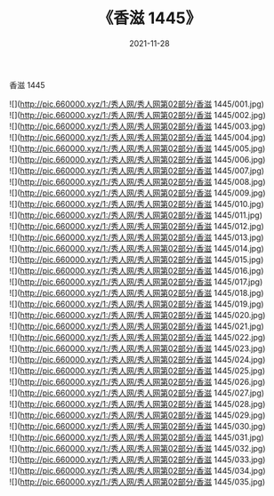 ﻿---
layout: post
title:  《香滋 1445》
date:   2021-11-28
img: http://pic.660000.xyz/1:/秀人网/秀人网第02部分/香滋 1445/000.jpg
categories: [美女, 清纯, 唯美]
---

香滋 1445

  ![](http://pic.660000.xyz/1:/秀人网/秀人网第02部分/香滋 1445/001.jpg) <br> ![](http://pic.660000.xyz/1:/秀人网/秀人网第02部分/香滋 1445/002.jpg) <br> ![](http://pic.660000.xyz/1:/秀人网/秀人网第02部分/香滋 1445/003.jpg) <br> ![](http://pic.660000.xyz/1:/秀人网/秀人网第02部分/香滋 1445/004.jpg) <br> ![](http://pic.660000.xyz/1:/秀人网/秀人网第02部分/香滋 1445/005.jpg) <br> ![](http://pic.660000.xyz/1:/秀人网/秀人网第02部分/香滋 1445/006.jpg) <br> ![](http://pic.660000.xyz/1:/秀人网/秀人网第02部分/香滋 1445/007.jpg) <br> ![](http://pic.660000.xyz/1:/秀人网/秀人网第02部分/香滋 1445/008.jpg) <br> ![](http://pic.660000.xyz/1:/秀人网/秀人网第02部分/香滋 1445/009.jpg) <br> ![](http://pic.660000.xyz/1:/秀人网/秀人网第02部分/香滋 1445/010.jpg) <br> ![](http://pic.660000.xyz/1:/秀人网/秀人网第02部分/香滋 1445/011.jpg) <br> ![](http://pic.660000.xyz/1:/秀人网/秀人网第02部分/香滋 1445/012.jpg) <br> ![](http://pic.660000.xyz/1:/秀人网/秀人网第02部分/香滋 1445/013.jpg) <br> ![](http://pic.660000.xyz/1:/秀人网/秀人网第02部分/香滋 1445/014.jpg) <br> ![](http://pic.660000.xyz/1:/秀人网/秀人网第02部分/香滋 1445/015.jpg) <br> ![](http://pic.660000.xyz/1:/秀人网/秀人网第02部分/香滋 1445/016.jpg) <br> ![](http://pic.660000.xyz/1:/秀人网/秀人网第02部分/香滋 1445/017.jpg) <br> ![](http://pic.660000.xyz/1:/秀人网/秀人网第02部分/香滋 1445/018.jpg) <br> ![](http://pic.660000.xyz/1:/秀人网/秀人网第02部分/香滋 1445/019.jpg) <br> ![](http://pic.660000.xyz/1:/秀人网/秀人网第02部分/香滋 1445/020.jpg) <br> ![](http://pic.660000.xyz/1:/秀人网/秀人网第02部分/香滋 1445/021.jpg) <br> ![](http://pic.660000.xyz/1:/秀人网/秀人网第02部分/香滋 1445/022.jpg) <br> ![](http://pic.660000.xyz/1:/秀人网/秀人网第02部分/香滋 1445/023.jpg) <br> ![](http://pic.660000.xyz/1:/秀人网/秀人网第02部分/香滋 1445/024.jpg) <br> ![](http://pic.660000.xyz/1:/秀人网/秀人网第02部分/香滋 1445/025.jpg) <br> ![](http://pic.660000.xyz/1:/秀人网/秀人网第02部分/香滋 1445/026.jpg) <br> ![](http://pic.660000.xyz/1:/秀人网/秀人网第02部分/香滋 1445/027.jpg) <br> ![](http://pic.660000.xyz/1:/秀人网/秀人网第02部分/香滋 1445/028.jpg) <br> ![](http://pic.660000.xyz/1:/秀人网/秀人网第02部分/香滋 1445/029.jpg) <br> ![](http://pic.660000.xyz/1:/秀人网/秀人网第02部分/香滋 1445/030.jpg) <br> ![](http://pic.660000.xyz/1:/秀人网/秀人网第02部分/香滋 1445/031.jpg) <br> ![](http://pic.660000.xyz/1:/秀人网/秀人网第02部分/香滋 1445/032.jpg) <br> ![](http://pic.660000.xyz/1:/秀人网/秀人网第02部分/香滋 1445/033.jpg) <br> ![](http://pic.660000.xyz/1:/秀人网/秀人网第02部分/香滋 1445/034.jpg) <br> ![](http://pic.660000.xyz/1:/秀人网/秀人网第02部分/香滋 1445/035.jpg) <br>
